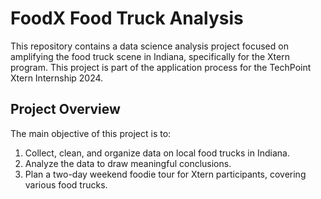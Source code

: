 # FoodX Food Truck Analysis

This repository contains a data science analysis project focused on amplifying the food truck scene in Indiana, specifically for the Xtern program. This project is part of the application process for the TechPoint Xtern Internship 2024.

## Project Overview

The main objective of this project is to:
1. Collect, clean, and organize data on local food trucks in Indiana.
2. Analyze the data to draw meaningful conclusions.
3. Plan a two-day weekend foodie tour for Xtern participants, covering various food trucks.



